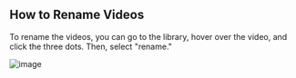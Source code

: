 ## How to Rename Videos

To rename the videos, you can go to the library, hover over the video, and click the three dots. Then, select "rename."

![image](https://github.com/user-attachments/assets/2e5563a9-3616-4619-9052-1e0cf3281a16)